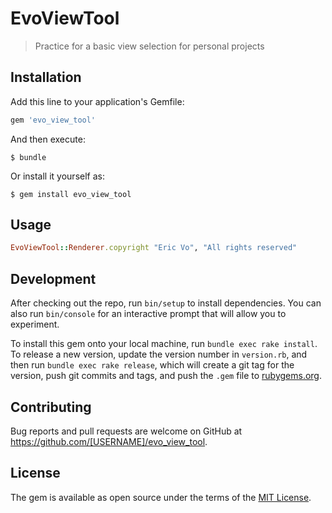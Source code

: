 # EvoViewTool

> Practice for a basic view selection for personal projects

## Installation

Add this line to your application's Gemfile:

```ruby
gem 'evo_view_tool'
```

And then execute:

    $ bundle

Or install it yourself as:

    $ gem install evo_view_tool

## Usage

```ruby
EvoViewTool::Renderer.copyright "Eric Vo", "All rights reserved"
```

## Development

After checking out the repo, run `bin/setup` to install dependencies. You can also run `bin/console` for an interactive prompt that will allow you to experiment.

To install this gem onto your local machine, run `bundle exec rake install`. To release a new version, update the version number in `version.rb`, and then run `bundle exec rake release`, which will create a git tag for the version, push git commits and tags, and push the `.gem` file to [rubygems.org](https://rubygems.org).

## Contributing

Bug reports and pull requests are welcome on GitHub at https://github.com/[USERNAME]/evo_view_tool.

## License

The gem is available as open source under the terms of the [MIT License](https://opensource.org/licenses/MIT).
